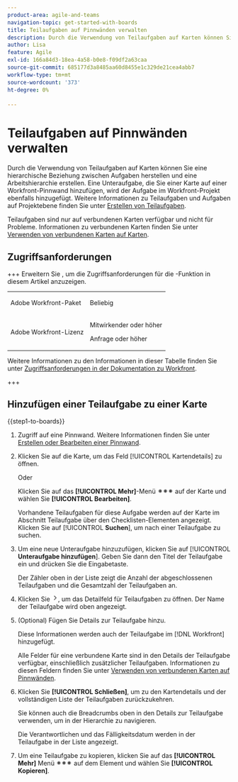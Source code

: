```yaml
---
product-area: agile-and-teams
navigation-topic: get-started-with-boards
title: Teilaufgaben auf Pinnwänden verwalten
description: Durch die Verwendung von Teilaufgaben auf Karten können Sie eine hierarchische Beziehung zwischen Aufgaben herstellen und eine Arbeitshierarchie erstellen.
author: Lisa
feature: Agile
exl-id: 166a84d3-18ea-4a58-b0e8-f09df2a63caa
source-git-commit: 685177d3a8485aa60d8455e1c329de21cea4abb7
workflow-type: tm+mt
source-wordcount: '373'
ht-degree: 0%

---
```


# Teilaufgaben auf Pinnwänden verwalten

Durch die Verwendung von Teilaufgaben auf Karten können Sie eine hierarchische Beziehung zwischen Aufgaben herstellen und eine Arbeitshierarchie erstellen. Eine Unteraufgabe, die Sie einer Karte auf einer Workfront-Pinnwand hinzufügen, wird der Aufgabe im Workfront-Projekt ebenfalls hinzugefügt. Weitere Informationen zu Teilaufgaben und Aufgaben auf Projektebene finden Sie unter [Erstellen von Teilaufgaben](/help/quicksilver/manage-work/tasks/create-tasks/create-subtasks.md).

Teilaufgaben sind nur auf verbundenen Karten verfügbar und nicht für Probleme. Informationen zu verbundenen Karten finden Sie unter [Verwenden von verbundenen Karten auf Karten](/help/quicksilver/agile/get-started-with-boards/connected-cards.md).

## Zugriffsanforderungen

+++ Erweitern Sie , um die Zugriffsanforderungen für die -Funktion in diesem Artikel anzuzeigen.

<table style="table-layout:auto"> 
 <col> 
 <col> 
 <tbody> 
  <tr> 
   <td role="rowheader">Adobe Workfront-Paket</td> 
   <td> <p>Beliebig</p> </td> 
  </tr> 
  <tr> 
   <td role="rowheader">Adobe Workfront-Lizenz</td> 
   <td> 
   <p>Mitwirkender oder höher</p> 
   <p>Anfrage oder höher</p>
   </td> 
  </tr>  
 </tbody> 
</table>

Weitere Informationen zu den Informationen in dieser Tabelle finden Sie unter [Zugriffsanforderungen in der Dokumentation zu Workfront](/help/quicksilver/administration-and-setup/add-users/access-levels-and-object-permissions/access-level-requirements-in-documentation.md).

+++

## Hinzufügen einer Teilaufgabe zu einer Karte

{{step1-to-boards}}

1. Zugriff auf eine Pinnwand. Weitere Informationen finden Sie unter [Erstellen oder Bearbeiten einer Pinnwand](../../agile/get-started-with-boards/create-edit-board.md).
1. Klicken Sie auf die Karte, um das Feld [!UICONTROL Kartendetails] zu öffnen.

   Oder

   Klicken Sie auf das **[!UICONTROL Mehr]**-Menü ![Mehr](assets/more-icon-spectrum.png) auf der Karte und wählen Sie **[!UICONTROL Bearbeiten]**.

   Vorhandene Teilaufgaben für diese Aufgabe werden auf der Karte im Abschnitt Teilaufgabe über den Checklisten-Elementen angezeigt. Klicken Sie auf [!UICONTROL **Suchen**], um nach einer Teilaufgabe zu suchen.

1. Um eine neue Unteraufgabe hinzuzufügen, klicken Sie auf [!UICONTROL **Unteraufgabe hinzufügen**]. Geben Sie dann den Titel der Teilaufgabe ein und drücken Sie die Eingabetaste.

   Der Zähler oben in der Liste zeigt die Anzahl der abgeschlossenen Teilaufgaben und die Gesamtzahl der Teilaufgaben an.

1. Klicken Sie ![Detailsymbol](assets/checklist-chevron.png), um das Detailfeld für Teilaufgaben zu öffnen. Der Name der Teilaufgabe wird oben angezeigt.
1. (Optional) Fügen Sie Details zur Teilaufgabe hinzu.

   Diese Informationen werden auch der Teilaufgabe im [!DNL Workfront] hinzugefügt.

   Alle Felder für eine verbundene Karte sind in den Details der Teilaufgabe verfügbar, einschließlich zusätzlicher Teilaufgaben. Informationen zu diesen Feldern finden Sie unter [Verwenden von verbundenen Karten auf Pinnwänden](/help/quicksilver/agile/get-started-with-boards/connected-cards.md).

1. Klicken Sie **[!UICONTROL Schließen]**, um zu den Kartendetails und der vollständigen Liste der Teilaufgaben zurückzukehren.

   Sie können auch die Breadcrumbs oben in den Details zur Teilaufgabe verwenden, um in der Hierarchie zu navigieren.

   Die Verantwortlichen und das Fälligkeitsdatum werden in der Teilaufgabe in der Liste angezeigt.

1. Um eine Teilaufgabe zu kopieren, klicken Sie auf das **[!UICONTROL Mehr]** Menü ![Mehr](assets/more-icon-spectrum.png) auf dem Element und wählen Sie **[!UICONTROL Kopieren]**.
